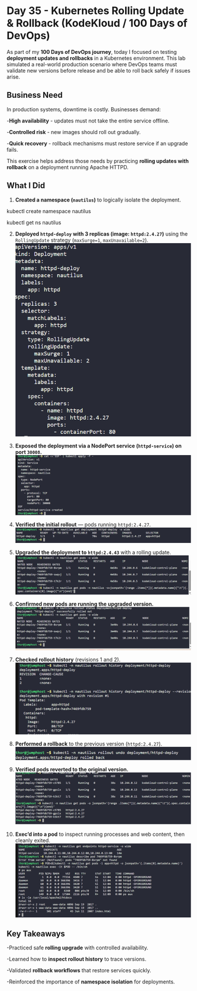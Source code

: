 # Day 35 - Kubernetes Rolling Update & Rollback (KodeKloud / 100 Days of DevOps)

As part of my **100 Days of DevOps journey**, today I focused on testing **deployment updates and rollbacks** in a Kubernetes environment. This lab simulated a real-world production scenario where DevOps teams must validate new versions before release and be able to roll back safely if issues arise.

## Business Need
In production systems, downtime is costly. Businesses demand:

-**High availability** - updates must not take the entire service offline.

-**Controlled risk** - new images should roll out gradually.

-**Quick recovery** - rollback mechanisms must restore service if an upgrade fails.

This exercise helps address those needs by practicing **rolling updates with rollback** on a deployment running Apache HTTPD.

## What I Did
1. **Created a namespace (`nautilus`)** to logically isolate the deployment.  

kubectl create namespace nautilus

kubectl get ns nautilus

2. **Deployed `httpd-deploy` with 3 replicas (image: `httpd:2.4.27`)** using the `RollingUpdate` strategy (`maxSurge=1`, `maxUnavailable=2`).  
![Screenshot](screenshots/httpd-deploy.png)

3. **Exposed the deployment via a NodePort service (`httpd-service`) on port `30008`.**  
   ![Screenshot](screenshots/httpd-service.png)

4. **Verified the initial rollout** — pods running `httpd:2.4.27`.  
![Screenshot](screenshots/deployment-verify.png)


5. **Upgraded the deployment to `httpd:2.4.43`** with a rolling update.  
  ![Screenshot](screenshots/upgrade-rollout.png)

6. **Confirmed new pods are running the upgraded version.**  
   ![Screenshot](screenshots/pods-initial.png)

7. **Checked rollout history** (revisions 1 and 2).  
![Screenshot](screenshots/rollout-history.png)

8. **Performed a rollback** to the previous version (`httpd:2.4.27`).  
![Screenshot](screenshots/rollback.png)

9. **Verified pods reverted to the original version.**  
![Screenshot](screenshots/rollback-status.png)

10. **Exec’d into a pod** to inspect running processes and web content, then cleanly exited.  
    ![Screenshot](screenshots/pod-inspect.png)

## Key Takeaways
-Practiced safe **rolling upgrade** with controlled availability.

-Learned how to **inspect rollout history** to trace versions.

-Validated **rollback workflows** that restore services quickly.

-Reinforced the importance of **namespace isolation** for deployments.
